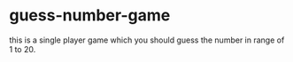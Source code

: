 # guess-number-game
 this is a single player game which you should guess the number in range of 1 to 20.
